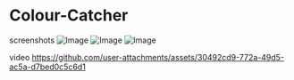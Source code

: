 # Colour-Catcher

screenshots
![Image](https://github.com/user-attachments/assets/c9c81758-fd83-4044-af15-f2a7bb032b1e)
![Image](https://github.com/user-attachments/assets/19a00794-6bf7-4880-aea1-350a9c0668f1)
![Image](https://github.com/user-attachments/assets/e0171b49-6973-44bb-b8b9-138aa3dcdecb)

video
https://github.com/user-attachments/assets/30492cd9-772a-49d5-ac5a-d7bed0c5c6d1
